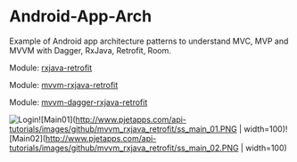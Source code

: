 # Android-App-Arch
Example of Android app architecture patterns to understand MVC, MVP and MVVM with Dagger, RxJava, Retrofit, Room.

Module: [rxjava-retrofit](https://github.com/phjethva/Android-App-Arch/tree/master/rxjava-retrofit)

Module: [mvvm-rxjava-retrofit](https://github.com/phjethva/Android-App-Arch/tree/master/mvvm-rxjava-retrofit)

Module: [mvvm-dagger-rxjava-retrofit](https://github.com/phjethva/Android-App-Arch/tree/master/mvvm-dagger-rxjava-retrofit)

![Login](http://www.pjetapps.com/api-tutorials/images/github/mvvm_rxjava_retrofit/ss_login.PNG)![Main01](http://www.pjetapps.com/api-tutorials/images/github/mvvm_rxjava_retrofit/ss_main_01.PNG | width=100)![Main02](http://www.pjetapps.com/api-tutorials/images/github/mvvm_rxjava_retrofit/ss_main_02.PNG | width=100)
